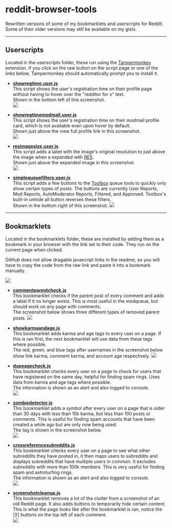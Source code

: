 # reddit-browser-tools
Rewritten versions of some of my bookmarklets and userscripts for Reddit. Some of their older versions may still be available on my gists. 

---

## Userscripts

Located in the userscripts folder, these run using the [Tampermonkey](https://tampermonkey.net/) extension. If you click on the raw button on the script page or one of the links below, Tampermonkey should automatically prompt you to install it.

- [**showregtime.user.js**](https://github.com/PitchforkAssistant/reddit-browser-tools/raw/main/userscripts/showregtime.user.js)  
    This script shows the user's registration time on their profile page without having to hover over the "redditor for x" text.  
    Shown in the bottom left of this screenshot.  
    ![](https://i.imgur.com/TWQibuj.png)

- [**showregtimemodmail.user.js**](https://github.com/PitchforkAssistant/reddit-browser-tools/raw/main/userscripts/showregtimemodmail.user.js)  
    This script shows the user's registration time on their modmail profile card, which is not available even upon hover by default.  
    Shown just above the view full profile link in this screenshot.  
    ![](https://i.imgur.com/ScckciY.png)

- [**resimagesize.user.js**](https://github.com/PitchforkAssistant/reddit-browser-tools/raw/main/userscripts/resimagesize.user.js)  
    This script adds a label with the image's original resolution to just above the image when a expanded with [RES](https://redditenhancementsuite.com/).   
    Shown just above the expanded image in this screenshot.  
    ![](https://i.imgur.com/MqokNVe.png)

- [**simplequeuefilters.user.js**](https://github.com/PitchforkAssistant/reddit-browser-tools/raw/main/userscripts/simplequeuefilters.user.js)  
    This script adds a few buttons to the [Toolbox](https://github.com/toolbox-team/reddit-moderator-toolbox) queue tools to quickly only show  certain types of posts. The buttons are currently User Reports, Mod Reports, AutoModerator Reports, Filtered, and Approved. Toolbox's built-in unhide all button reverses these filters.    
    Shown in the bottom right of this screenshot. 
    ![](https://i.imgur.com/VsH41Ca.png)

---

## Bookmarklets

Located in the bookmarklets folder, these are installed by adding them as a bookmark in your browser with the link set to their code. They run on the current page when clicked.

GitHub does not allow dragable javascript links in the readme, so you will have to copy the code from the raw link and paste it into a bookmark manually.

![](https://i.imgur.com/ce2rRaC.png)

- [**commentparentcheck.js**](https://github.com/PitchforkAssistant/reddit-browser-tools/raw/main/bookmarklets/commentparentcheck.js)  
    This bookmarklet checks if the parent post of every comment and adds a label if it no longer exists. This is most useful in the modqueue, but should work on any page with comments.  
    The screenshot below shows three different types of removed parent posts.
    ![](https://i.imgur.com/JmAf1p7.png)

- [**showkarmaandage.js**](https://github.com/PitchforkAssistant/reddit-browser-tools/raw/main/bookmarklets/showkarmaandage.js)  
    This bookmarklet adds karma and age tags to every user on a page. If this is ran first, the next bookmarklet will use data from these tags where possible.   
    The red, green, and blue tags after usernames in the screenshot below show link karma, comment karma, and account age respectively. 
    ![](https://i.imgur.com/1q9Jr1x.png)

- [**dupeagecheck.js**](https://github.com/PitchforkAssistant/reddit-browser-tools/raw/main/bookmarklets/dupeagecheck.js)  
    This bookmarklet checks every user on a page to check for users that have registered on the same day, helpful for finding spam rings. Uses data from karma and age tags where possible.  
    The information is shown as an alert and also logged to console.  
    ![](https://i.imgur.com/Tamr41R.png)

- [**zombiedetector.js**](https://github.com/PitchforkAssistant/reddit-browser-tools/raw/main/bookmarklets/zombiedetector.js)  
    This bookmarklet adds a symbol after every user on a page that is older than 30 days with less than 10k karma, but less than 100 posts or comments. This is useful for finding spam accounts that have been created a while ago but are only now being used.  
    The tag is shown in the screenshot below.  
    ![](https://i.imgur.com/w2eONmG.png)

- [**crossreferencesubreddits.js**](https://github.com/PitchforkAssistant/reddit-browser-tools/raw/main/bookmarklets/crossreferencesubreddits.js)  
    This bookmarklet checks every user on a page to see what other subreddits they have posted in, it then maps users to subreddits and displays subreddits that have multiple users in common. It excludes subreddits with more than 100k members. This is very useful for finding spam and astroturfing rings.  
    The information is shown as an alert and also logged to console.  
    ![](https://i.imgur.com/IB50WbP.png)

- [**screenshotcleanup.js**](https://github.com/PitchforkAssistant/reddit-browser-tools/raw/main/bookmarklets/screenshotcleanup.js)  
    This bookmarklet removes a lot of the clutter from a screenshot of an old Reddit page. It also adds buttons to temporarily hide certain content.  
    This is what the page looks like after the bookmarklet is ran, notice the [X] buttons on the top left of each comment.  
    ![](https://i.imgur.com/kRYYVQK.png)
